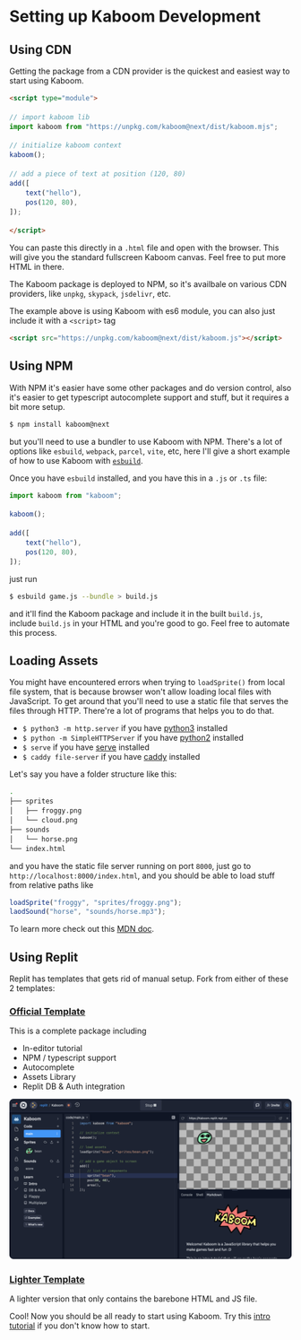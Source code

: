 # Setting up Kaboom Development

## Using CDN

Getting the package from a CDN provider is the quickest and easiest way to start using Kaboom.

```html
<script type="module">

// import kaboom lib
import kaboom from "https://unpkg.com/kaboom@next/dist/kaboom.mjs";

// initialize kaboom context
kaboom();

// add a piece of text at position (120, 80)
add([
    text("hello"),
    pos(120, 80),
]);

</script>
```

You can paste this directly in a `.html` file and open with the browser. This will give you the standard fullscreen Kaboom canvas. Feel free to put more HTML in there.

The Kaboom package is deployed to NPM, so it's availbale on various CDN providers, like `unpkg`, `skypack`, `jsdelivr`, etc.

The example above is using Kaboom with es6 module, you can also just include it with a `<script>` tag

```html
<script src="https://unpkg.com/kaboom@next/dist/kaboom.js"></script>
```

## Using NPM

With NPM it's easier have some other packages and do version control, also it's easier to get typescript autocomplete support and stuff, but it requires a bit more setup.

```sh
$ npm install kaboom@next
```

but you'll need to use a bundler to use Kaboom with NPM. There's a lot of options like `esbuild`, `webpack`, `parcel`, `vite`, etc, here I'll give a short example of how to use Kaboom with [`esbuild`](https://esbuild.github.io/).

Once you have `esbuild` installed, and you have this in a `.js` or `.ts` file:

```js
import kaboom from "kaboom";

kaboom();

add([
    text("hello"),
    pos(120, 80),
]);
```

just run

```sh
$ esbuild game.js --bundle > build.js
```

and it'll find the Kaboom package and include it in the built `build.js`, include `build.js` in your HTML and you're good to go. Feel free to automate this process.

## Loading Assets

You might have encountered errors when trying to `loadSprite()` from local file system, that is because browser won't allow loading local files with JavaScript. To get around that you'll need to use a static file that serves the files through HTTP. There're a lot of programs that helps you to do that.

- `$ python3 -m http.server` if you have [python3](https://www.python.org) installed
- `$ python -m SimpleHTTPServer` if you have [python2](https://www.python.org) installed
- `$ serve` if you have [serve](https://github.com/vercel/serve) installed
- `$ caddy file-server` if you have [caddy](https://caddyserver.com/) installed

Let's say you have a folder structure like this:
```sh
.
├── sprites
│   ├── froggy.png
│   └── cloud.png
├── sounds
│   └── horse.png
└── index.html
```

and you have the static file server running on port `8000`, just go to `http://localhost:8000/index.html`, and you should be able to load stuff from relative paths like
```js
loadSprite("froggy", "sprites/froggy.png");
laodSound("horse", "sounds/horse.mp3");
```

To learn more check out this [MDN doc](https://developer.mozilla.org/en-US/docs/Learn/Common_questions/set_up_a_local_testing_server).

## Using Replit

Replit has templates that gets rid of manual setup. Fork from either of these 2 templates:

### [Official Template](https://replit.com/@replit/Kaboom)

This is a complete package including
- In-editor tutorial
- NPM / typescript support
- Autocomplete
- Assets Library
- Replit DB & Auth integration

![official template](setup/replit.png)

### [Lighter Template](https://replit.com/@replit/Kaboom-light)

A lighter version that only contains the barebone HTML and JS file.

Cool! Now you should be all ready to start using Kaboom. Try this [intro tutorial](/tut/intro.md) if you don't know how to start.
